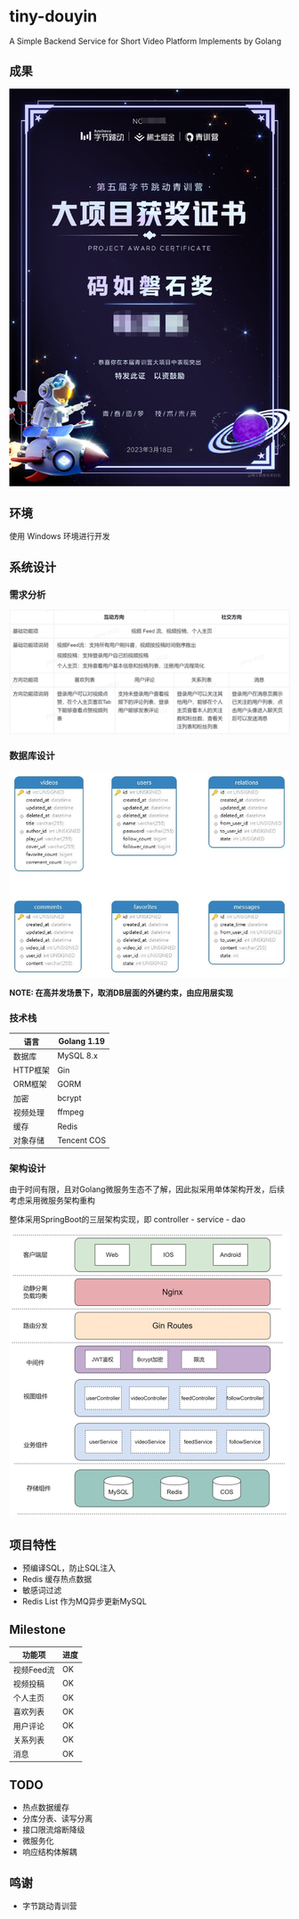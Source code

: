 # tiny-douyin
A Simple Backend Service for Short Video Platform Implements by Golang

## 成果
![img.png](resource/pic/成果.png)

## 环境
使用 Windows 环境进行开发

## 系统设计
### 需求分析
![img.png](resource/pic/img.png)
### 数据库设计
![img.png](resource/pic/db_design.jpg)

**NOTE: 在高并发场景下，取消DB层面的外键约束，由应用层实现**

### 技术栈
| 语言     | Golang 1.19 |
|--------|-------------|
| 数据库    | MySQL 8.x   |
| HTTP框架 | Gin         |
| ORM框架  | GORM        |
| 加密     | bcrypt      |
| 视频处理   | ffmpeg      |
| 缓存     | Redis       |
| 对象存储   | Tencent COS |

### 架构设计
由于时间有限，且对Golang微服务生态不了解，因此拟采用单体架构开发，后续考虑采用微服务架构重构

整体采用SpringBoot的三层架构实现，即 controller - service - dao

![img.png](resource/pic/arch.png)


## 项目特性
- 预编译SQL，防止SQL注入
- Redis 缓存热点数据
- 敏感词过滤
- Redis List 作为MQ异步更新MySQL

## Milestone

| 功能项     | 进度  |
|---------|-----|
| 视频Feed流 | OK  |
| 视频投稿    | OK  |
| 个人主页    | OK  |
| 喜欢列表    | OK  |
| 用户评论    | OK  |
| 关系列表    | OK  |
| 消息      | OK  |

## TODO
- 热点数据缓存
- 分库分表、读写分离
- 接口限流熔断降级
- 微服务化
- 响应结构体解耦

## 鸣谢
- 字节跳动青训营
